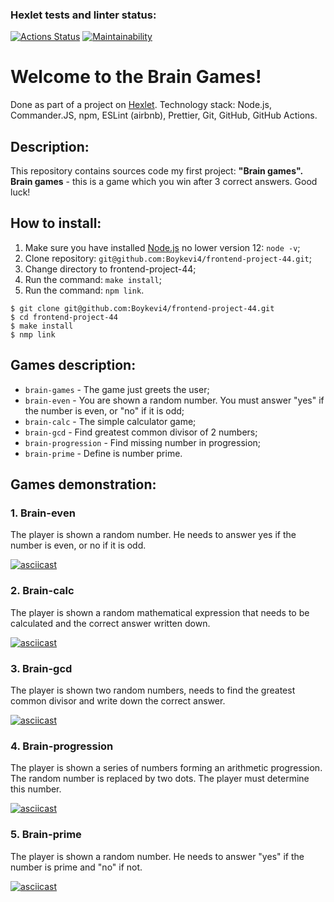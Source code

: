 ### Hexlet tests and linter status:
[![Actions Status](https://github.com/Boykevi4/frontend-project-44/actions/workflows/hexlet-check.yml/badge.svg)](https://github.com/Boykevi4/frontend-project-44/actions)
[![Maintainability](https://api.codeclimate.com/v1/badges/ad1e9003727177a4397e/maintainability)](https://codeclimate.com/github/Boykevi4/frontend-project-44/maintainability)

# Welcome to the Brain Games!
Done as part of a project on [Hexlet](https://ru.hexlet.io/).
Technology stack: Node.js, Commander.JS, npm, ESLint (airbnb), Prettier, Git, GitHub, GitHub Actions.
## Description:
This repository contains sources code my first project: **"Brain games".**
**Brain games** - this is a game which you win after 3 correct answers. Good luck!

## How to install:
1. Make sure you have installed [Node.js](https://nodejs.org/en/) no lower version 12: ```node -v```;
2. Clone repository: ```git@github.com:Boykevi4/frontend-project-44.git```;
3. Change directory to frontend-project-44;
4. Run the command: ```make install```;
5. Run the command: ```npm link```.
```shell
$ git clone git@github.com:Boykevi4/frontend-project-44.git
$ cd frontend-project-44
$ make install
$ nmp link
```
## Games description:
 * ```brain-games``` - The game just greets the user;
 * ```brain-even``` - You are shown a random number. You must answer "yes" if the number is even, or "no" if it is odd;
 * ```brain-calc``` - The simple calculator game;
 * ```brain-gcd``` - Find greatest common divisor of 2 numbers;
 * ```brain-progression``` - Find missing number in progression;
 * ```brain-prime``` - Define is number prime.

## Games demonstration:
### 1. Brain-even
The player is shown a random number. He needs to answer yes if the number is even, or no if it is odd.

[![asciicast](https://asciinema.org/a/675634.svg)](https://asciinema.org/a/675634)
### 2. Brain-calc
The player is shown a random mathematical expression that needs to be calculated and the correct answer written down.

[![asciicast](https://asciinema.org/a/d6V6g23h40OiqGhaopY9A4dfZ.svg)](https://asciinema.org/a/d6V6g23h40OiqGhaopY9A4dfZ)
### 3. Brain-gcd
The player is shown two random numbers, needs to find the greatest common divisor and write down the correct answer.

[![asciicast](https://asciinema.org/a/X47C2QrAc1yz6GMxGMBwbNVMF.svg)](https://asciinema.org/a/X47C2QrAc1yz6GMxGMBwbNVMF)
### 4. Brain-progression
The player is shown a series of numbers forming an arithmetic progression. The random number is replaced by two dots. The player must determine this number.

[![asciicast](https://asciinema.org/a/HxUNtMigSxGVnWnXUHtEVh0C7.svg)](https://asciinema.org/a/HxUNtMigSxGVnWnXUHtEVh0C7)
### 5. Brain-prime
The player is shown a random number. He needs to answer "yes" if the number is prime and "no" if not.

[![asciicast](https://asciinema.org/a/2xSHlKCFWoSCLhHSEwow5hOba.svg)](https://asciinema.org/a/2xSHlKCFWoSCLhHSEwow5hOba)
